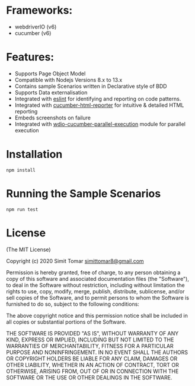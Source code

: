 # Frameworks:
- webdriverIO (v6)
- cucumber (v6)

# Features:
- Supports Page Object Model
- Compatible with Nodejs Versions 8.x to 13.x
- Contains sample Scenarios written in Declarative style of BDD
- Supports Data externalisation
- Integrated with [eslint](https://www.npmjs.com/package/eslint) for identifying and reporting on code patterns.
- Integrated with [cucumber-html-reporter](https://www.npmjs.com/package/cucumber-html-reporter) for intuitive & detailed HTML reporting
- Embeds screenshots on failure
- Integrated with [wdio-cucumber-parallel-execution](https://www.npmjs.com/package/wdio-cucumber-parallel-execution) module for parallel execution


# Installation

```
npm install
```


# Running the Sample Scenarios

```
npm run test
```


# License

(The MIT License)

Copyright (c) 2020 Simit Tomar simittomar8@gmail.com

Permission is hereby granted, free of charge, to any person obtaining a copy of this software and associated documentation files (the "Software"), to deal in the Software without restriction, including without limitation the rights to use, copy, modify, merge, publish, distribute, sublicense, and/or sell copies of the Software, and to permit persons to whom the Software is furnished to do so, subject to the following conditions:

The above copyright notice and this permission notice shall be included in all copies or substantial portions of the Software.

THE SOFTWARE IS PROVIDED "AS IS", WITHOUT WARRANTY OF ANY KIND, EXPRESS OR IMPLIED, INCLUDING BUT NOT LIMITED TO THE WARRANTIES OF MERCHANTABILITY, FITNESS FOR A PARTICULAR PURPOSE AND NONINFRINGEMENT. IN NO EVENT SHALL THE AUTHORS OR COPYRIGHT HOLDERS BE LIABLE FOR ANY CLAIM, DAMAGES OR OTHER LIABILITY, WHETHER IN AN ACTION OF CONTRACT, TORT OR OTHERWISE, ARISING FROM, OUT OF OR IN CONNECTION WITH THE SOFTWARE OR THE USE OR OTHER DEALINGS IN THE SOFTWARE.